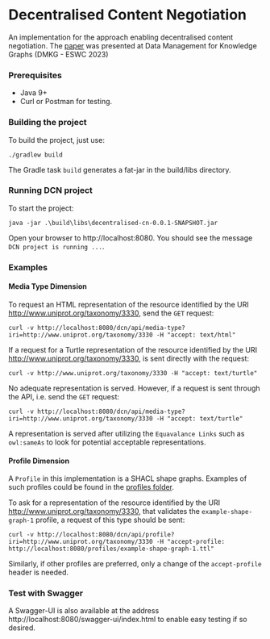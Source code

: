 # Decentralised Content Negotiation

An implementation for the approach enabling decentralised content negotiation. The [paper](https://dmkg-workshop.github.io/papers/paper9797.pdf) was presented at Data Management for Knowledge Graphs (DMKG - ESWC 2023)

### Prerequisites
* Java 9+
* Curl or Postman for testing.

### Building the project
To build the project, just use:

```shell
./gradlew build
```

The Gradle task `build` generates a fat-jar in the build/libs directory.

### Running DCN project

To start the project:

```shell
java -jar .\build\libs\decentralised-cn-0.0.1-SNAPSHOT.jar
```

Open your browser to http://localhost:8080. You should see the message `DCN project is running ...`.

### Examples

#### Media Type Dimension

To request an HTML representation of the resource identified by the URI http://www.uniprot.org/taxonomy/3330, 
send the `GET` request:
```shell
curl -v http://localhost:8080/dcn/api/media-type?iri=http://www.uniprot.org/taxonomy/3330 -H "accept: text/html"
```
If a request for a Turtle representation of the resource identified by the URI http://www.uniprot.org/taxonomy/3330,
is sent directly with the request:
```shell
curl -v http://www.uniprot.org/taxonomy/3330 -H "accept: text/turtle"
```

No adequate representation is served. However, if a request is sent through the API, i.e. send the `GET` request:
```shell
curl -v http://localhost:8080/dcn/api/media-type?iri=http://www.uniprot.org/taxonomy/3330 -H "accept: text/turtle"
```
A representation is served after utilizing the `Equavalance Links` such as `owl:sameAs`
to look for potential acceptable representations.


#### Profile Dimension

A `Profile` in this implementation is a SHACL shape graphs. Examples of such profiles could be found in the [profiles folder](/src/main/resources/static/profiles). 

To ask for a representation of the resource identified by the URI http://www.uniprot.org/taxonomy/3330,
that validates the `example-shape-graph-1` profile, a request of this type should be sent:
```shell
curl -v http://localhost:8080/dcn/api/profile?iri=http://www.uniprot.org/taxonomy/3330 -H "accept-profile: http://localhost:8080/profiles/example-shape-graph-1.ttl"
```

Similarly, if other profiles are preferred, only a change of the `accept-profile` header is needed.

### Test with Swagger

A Swagger-UI is also available at the address http://localhost:8080/swagger-ui/index.html to enable easy testing if so desired. 

